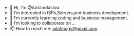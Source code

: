 - 👋 Hi, I’m @Anslimdasilva
- 👀 I’m interested in ISPs,Servers,and business development.
- 🌱 I’m currently learning coding and business management.
- 💞️ I’m looking to collaborate on ...
- 📫 How to reach me: adntincgy@gmail.com

<!---
Anslimdasilva/Anslimdasilva is a ✨ special ✨ repository because its `README.md` (this file) appears on your GitHub profile.
You can click the Preview link to take a look at your changes.
--->
